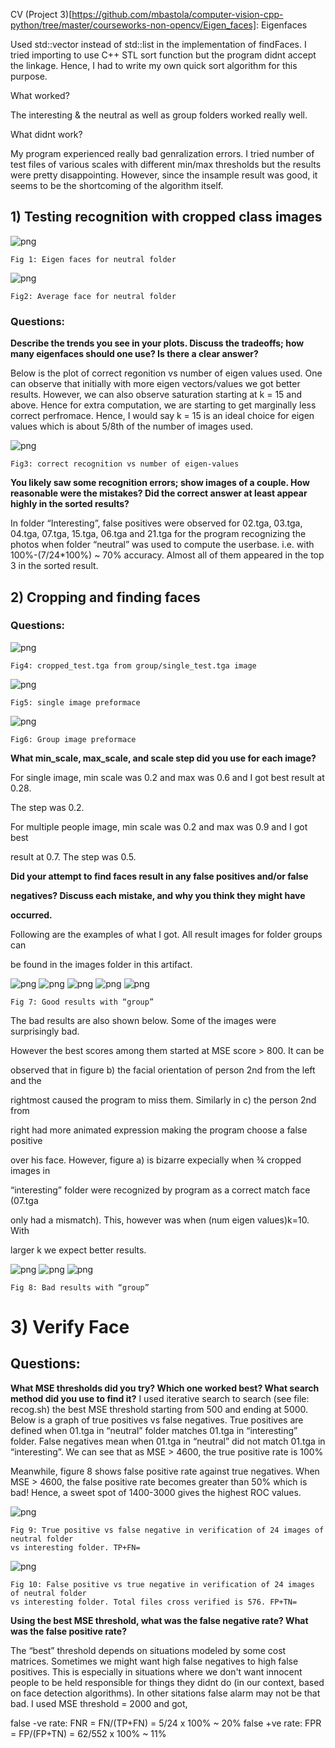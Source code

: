 CV (Project 3)[https://github.com/mbastola/computer-vision-cpp-python/tree/master/courseworks-non-opencv/Eigen_faces]: Eigenfaces


Used std::vector instead of std::list in the implementation of findFaces. I tried
importing <algroithm> to use C++ STL sort function but the program didnt
accept the linkage. Hence, I had to write my own quick sort algorithm for this
purpose.

What worked?

The interesting & the neutral as well as group folders worked really well.

What didnt work?

My program experienced really bad genralization errors. I tried number of test
files of various scales with different min/max thresholds but the results were
pretty disappointing. However, since the insample result was good, it seems to be
the shortcoming of the algorithm itself.

## 1) Testing recognition with cropped class images

![png](https://github.com/mbastola/computer-vision-cpp-python/blob/master/courseworks-non-opencv/Eigen_faces/imgs/eigen_faces.png)
```
Fig 1: Eigen faces for neutral folder
```
![png](https://github.com/mbastola/computer-vision-cpp-python/blob/master/courseworks-non-opencv/Eigen_faces/imgs/avg_face.png)
```
Fig2: Average face for neutral folder
```
### Questions:

**Describe the trends you see in your plots. Discuss the tradeoffs; how
many eigenfaces should one use? Is there a clear answer?**

Below is the plot of correct regonition vs number of eigen values used. One can
observe that initially with more eigen vectors/values we got better results.
However, we can also observe saturation starting at k = 15 and above. Hence for
extra computation, we are starting to get marginally less correct perfromace.
Hence, I would say k = 15 is an ideal choice for eigen values which is about 5/8th
of the number of images used.

![png](https://github.com/mbastola/computer-vision-cpp-python/blob/master/courseworks-non-opencv/Eigen_faces/imgs/eigentestgraph.png)
```
Fig3: correct recognition vs number of eigen-values
```
**You likely saw some recognition errors; show images of a couple. How
reasonable were the mistakes? Did the correct answer at least appear
highly in the sorted results?**


In folder “Interesting”, false positives were observed for 02.tga, 03.tga, 04.tga,
07.tga, 15.tga, 06.tga and 21.tga for the program recognizing the photos when
folder “neutral” was used to compute the userbase. i.e. with 100%-(7/24*100%)
~ 70% accuracy. Almost all of them appeared in the top 3 in the sorted result.

## 2) Cropping and finding faces


### Questions:
![png](https://github.com/mbastola/computer-vision-cpp-python/blob/master/courseworks-non-opencv/Eigen_faces/imgs/cropped_face.png)
```
Fig4: cropped_test.tga from group/single_test.tga image
```
![png](https://github.com/mbastola/computer-vision-cpp-python/blob/master/courseworks-non-opencv/Eigen_faces/imgs/marked_faces_single.png)
```
Fig5: single image preformace
```
![png](https://github.com/mbastola/computer-vision-cpp-python/blob/master/courseworks-non-opencv/Eigen_faces/imgs/marked_faces_new_.png)
```
Fig6: Group image preformace
```
**What min_scale, max_scale, and scale step did you use for each image?**

For single image, min scale was 0.2 and max was 0.6 and I got best result at 0.28.

The step was 0.2.

For multiple people image, min scale was 0.2 and max was 0.9 and I got best

result at 0.7. The step was 0.5.

**Did your attempt to find faces result in any false positives and/or false**

**negatives? Discuss each mistake, and why you think they might have**

**occurred.**

Following are the examples of what I got. All result images for folder groups can

be found in the images folder in this artifact.

![png](https://github.com/mbastola/computer-vision-cpp-python/blob/master/courseworks-non-opencv/Eigen_faces/imgs/marked_faces.png)
![png](https://github.com/mbastola/computer-vision-cpp-python/blob/master/courseworks-non-opencv/Eigen_faces/imgs/marked_group06.png)
![png](https://github.com/mbastola/computer-vision-cpp-python/blob/master/courseworks-non-opencv/Eigen_faces/imgs/marked_group12.png)
![png](https://github.com/mbastola/computer-vision-cpp-python/blob/master/courseworks-non-opencv/Eigen_faces/imgs/marked_group13.png)
![png](https://github.com/mbastola/computer-vision-cpp-python/blob/master/courseworks-non-opencv/Eigen_faces/imgs/marked_group14.png)

```
Fig 7: Good results with “group”
```
The bad results are also shown below. Some of the images were surprisingly bad.

However the best scores among them started at MSE score > 800. It can be

observed that in figure b) the facial orientation of person 2nd from the left and the

rightmost caused the program to miss them. Similarly in c) the person 2nd from

right had more animated expression making the program choose a false positive

over his face. However, figure a) is bizarre expecially when ¾ cropped images in

“interesting” folder were recognized by program as a correct match face (07.tga

only had a mismatch). This, however was when (num eigen values)k=10. With

larger k we expect better results.


![png](https://github.com/mbastola/computer-vision-cpp-python/blob/master/courseworks-non-opencv/Eigen_faces/imgs/marked_group05.png)
![png](https://github.com/mbastola/computer-vision-cpp-python/blob/master/courseworks-non-opencv/Eigen_faces/imgs/marked_group02.png)
![png](https://github.com/mbastola/computer-vision-cpp-python/blob/master/courseworks-non-opencv/Eigen_faces/imgs/marked_group10.png)
```
Fig 8: Bad results with “group”
```
# 3) Verify Face

## Questions:

**What MSE thresholds did you try? Which one worked best? What search
method did you use to find it?**
I used iterative search to search (see file: recog.sh) the best MSE threshold
starting from 500 and ending at 5000. Below is a graph of true positives vs false
negatives. True positives are defined when 01.tga in “neutral” folder matches
01.tga in “interesting” folder. False negatives mean when 01.tga in “neutral” did
not match 01.tga in “interesting”. We can see that as MSE > 4600, the true
positive rate is 100%

Meanwhile, figure 8 shows false positive rate against true negatives. When MSE >
4600, the false positive rate becomes greater than 50% which is bad! Hence, a
sweet spot of 1400-3000 gives the highest ROC values.

![png](https://github.com/mbastola/computer-vision-cpp-python/blob/master/courseworks-non-opencv/Eigen_faces/imgs/testfpfn.png)
```
Fig 9: True positive vs false negative in verification of 24 images of neutral folder
vs interesting folder. TP+FN=
```
![png](https://github.com/mbastola/computer-vision-cpp-python/blob/master/courseworks-non-opencv/Eigen_faces/imgs/testfpfn2.png)
```
Fig 10: False positive vs true negative in verification of 24 images of neutral folder
vs interesting folder. Total files cross verified is 576. FP+TN=
```
**Using the best MSE threshold, what was the false negative rate? What
was the false positive rate?**

The “best” threshold depends on situations modeled by some cost matrices.
Sometimes we might want high false negatives to high false positives. This is
especially in situations where we don't want innocent people to be held
responsible for things they didnt do (in our context, based on face detection
algorithms). In other sitations false alarm may not be that bad. I used MSE
threshold = 2000 and got,

false -ve rate: FNR = FN/(TP+FN) = 5/24 x 100% ~ 20%
false +ve rate: FPR = FP/(FP+TN) = 62/552 x 100% ~ 11%




